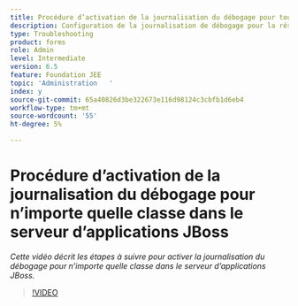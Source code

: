 ```yaml
---
title: Procédure d’activation de la journalisation du débogage pour toutes les classes dans le serveur d’applications JBoss
description: Configuration de la journalisation de débogage pour la résolution des problèmes liés au serveur d’applications JBoss
type: Troubleshooting
product: forms
role: Admin
level: Intermediate
version: 6.5
feature: Foundation JEE
topic: 'Administration   '
index: y
source-git-commit: 65a40826d3be322673e116d98124c3cbfb1d6eb4
workflow-type: tm+mt
source-wordcount: '55'
ht-degree: 5%

---
```



# Procédure d’activation de la journalisation du débogage pour n’importe quelle classe dans le serveur d’applications JBoss

*Cette vidéo décrit les étapes à suivre pour activer la journalisation du débogage pour n’importe quelle classe dans le serveur d’applications JBoss.*

>[!VIDEO](https://video.tv.adobe.com/v/335522?quality=9&learn=on)